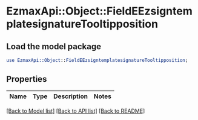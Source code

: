 # EzmaxApi::Object::FieldEEzsigntemplatesignatureTooltipposition

## Load the model package
```perl
use EzmaxApi::Object::FieldEEzsigntemplatesignatureTooltipposition;
```

## Properties
Name | Type | Description | Notes
------------ | ------------- | ------------- | -------------

[[Back to Model list]](../README.md#documentation-for-models) [[Back to API list]](../README.md#documentation-for-api-endpoints) [[Back to README]](../README.md)


